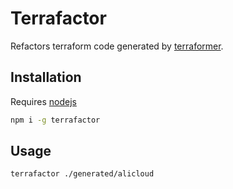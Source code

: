 # Terrafactor

Refactors terraform code generated by [terraformer](https://github.com/GoogleCloudPlatform/terraformer).

## Installation

Requires [nodejs](https://nodejs.org/en/)

```sh
npm i -g terrafactor
```

## Usage

```sh
terrafactor ./generated/alicloud
```
